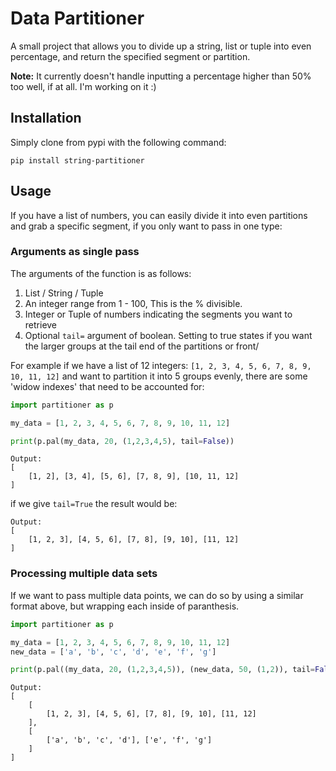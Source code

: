 # Data Partitioner
A small project that allows you to divide up a string, list or tuple into even percentage, and return the specified segment or partition.

**Note:**
It currently doesn't handle inputting a percentage higher than 50% too well, if at all. I'm working on it :)

## Installation
Simply clone from pypi with the following command:
```
pip install string-partitioner
```

## Usage
If you have a list of numbers, you can easily divide it into even partitions and grab a specific segment, if you only want to pass in one type:

### Arguments as single pass
The arguments of the function is as follows:
1. List / String / Tuple
2. An integer range from 1 - 100, This is the % divisible.
3. Integer or Tuple of numbers indicating the segments you want to retrieve
4. Optional `tail=` argument of boolean. Setting to true states if you want the larger groups at the tail end of the partitions or front/

For example if we have a list of 12 integers: `[1, 2, 3, 4, 5, 6, 7, 8, 9, 10, 11, 12]` and want to partition it into 5 groups evenly, there are some 'widow indexes' that need to be accounted for:
```python
import partitioner as p

my_data = [1, 2, 3, 4, 5, 6, 7, 8, 9, 10, 11, 12]

print(p.pal(my_data, 20, (1,2,3,4,5), tail=False))
```
```
Output:
[
    [1, 2], [3, 4], [5, 6], [7, 8, 9], [10, 11, 12]
]
```
if we give `tail=True` the result would be:
```
Output:
[
    [1, 2, 3], [4, 5, 6], [7, 8], [9, 10], [11, 12]
]
```

### Processing multiple data sets
If we want to pass multiple data points, we can do so by using a similar format above, but wrapping each inside of paranthesis.
```python
import partitioner as p

my_data = [1, 2, 3, 4, 5, 6, 7, 8, 9, 10, 11, 12]
new_data = ['a', 'b', 'c', 'd', 'e', 'f', 'g']

print(p.pal((my_data, 20, (1,2,3,4,5)), (new_data, 50, (1,2)), tail=False))
```
```
Output:
[
    [
        [1, 2, 3], [4, 5, 6], [7, 8], [9, 10], [11, 12]
    ], 
    [
        ['a', 'b', 'c', 'd'], ['e', 'f', 'g']
    ]
]
```
